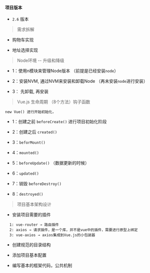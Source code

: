 #### 项目版本

- `2.6` 版本

> 需求拆解

- 购物车实现

- 地址选择实现

> Node环境 -- 升级和降级

- 1：使用n模块来管理Node版本 （前提是已经安装`node`）

- 2：安装NVM, 通过NVM来安装和卸载Node （再未安装`node`进行安装）

- 3： 先卸载, 再安装

> Vue.js 生命周期 （8个方法）钩子函数

```
new Vue() 进行开始初始化，
```

- 1：创建之前 `beforeCreate()`  进行项目初始化阶段

- 2：创建之后 `created()`

- 3：`beforMount()`

- 4：`mounted()`

- 5：`beforeUpdate()`  （数据更新的时候）

- 6：`updated()`

- 7：销毁 `beforeDestroy()`

- 8：`destroyed()`

> 项目基本架构设计

- 安装项目需要的插件

```
  1: vue-router → 路由插件
  2: axios → 请求插件，是一个库，并不是vue中的插件，需要进行原型上绑定
  3: vue-axios → axios集成到Vue.js的小包装器
```

- 创建规范的目录结构

- 添加项目基本配置

- 编写基本的框架代码，公共机制



